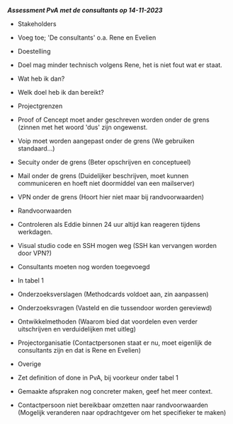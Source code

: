 ***Assessment PvA met de consultants op 14-11-2023***

- Stakeholders
 - Voeg toe; 'De  consultants' o.a. Rene en Evelien

- Doestelling
 - Doel mag minder technisch volgens Rene, het is niet fout wat er staat.
 - Wat heb ik dan?
 - Welk doel heb ik dan bereikt?

- Projectgrenzen
 - Proof of Cencept moet ander geschreven worden onder de grens (zinnen met het woord 'dus'    zijn ongewenst.
 - Voip moet worden aangepast onder de grens (We gebruiken standaard...)
 - Secuity onder de grens (Beter opschrijven en conceptueel)
 - Mail onder de grens (Duidelijker beschrijven, moet kunnen communiceren en hoeft niet doormiddel van een mailserver)
 - VPN onder de grens (Hoort hier niet maar bij randvoorwaarden)

- Randvoorwaarden
 - Controleren als Eddie binnen 24 uur altijd kan reageren tijdens werkdagen.
 - Visual studio code en SSH mogen weg (SSH kan vervangen worden door VPN?)
 - Consultants moeten nog worden toegevoegd

- In tabel 1
 - Onderzoeksverslagen (Methodcards voldoet aan, zin aanpassen)
 - Onderzoeksvragen (Vasteld en die tussendoor worden gereviewd)
 - Ontwikkelmethoden (Waarom bied dat voordelen even verder uitschrijven en verduidelijken met uitleg)
 - Projectorganisatie (Contactpersonen staat er nu, moet eigenlijk de consultants zijn en dat is Rene en Evelien)

- Overige
 - Zet definition of done in PvA, bij voorkeur onder tabel 1
 - Gemaakte afspraken nog concreter maken, geef het meer context.
 - Contactpersoon niet bereikbaar omzetten naar randvoorwaarden (Mogelijk veranderen naar opdrachtgever om het specifieker te maken)


